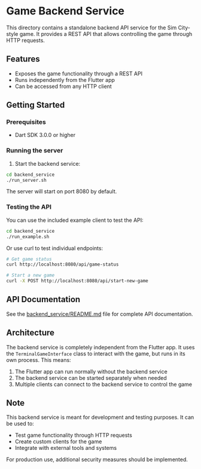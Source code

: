 # Game Backend Service

This directory contains a standalone backend API service for the Sim City-style game. It provides a REST API that allows controlling the game through HTTP requests.

## Features

- Exposes the game functionality through a REST API
- Runs independently from the Flutter app
- Can be accessed from any HTTP client

## Getting Started

### Prerequisites

- Dart SDK 3.0.0 or higher

### Running the server

1. Start the backend service:

```bash
cd backend_service
./run_server.sh
```

The server will start on port 8080 by default.

### Testing the API

You can use the included example client to test the API:

```bash
cd backend_service
./run_example.sh
```

Or use curl to test individual endpoints:

```bash
# Get game status
curl http://localhost:8080/api/game-status

# Start a new game
curl -X POST http://localhost:8080/api/start-new-game
```

## API Documentation

See the [backend_service/README.md](README.md) file for complete API documentation.

## Architecture

The backend service is completely independent from the Flutter app. It uses the `TerminalGameInterface` class to interact with the game, but runs in its own process. This means:

1. The Flutter app can run normally without the backend service
2. The backend service can be started separately when needed
3. Multiple clients can connect to the backend service to control the game

## Note

This backend service is meant for development and testing purposes. It can be used to:

- Test game functionality through HTTP requests
- Create custom clients for the game
- Integrate with external tools and systems

For production use, additional security measures should be implemented.
